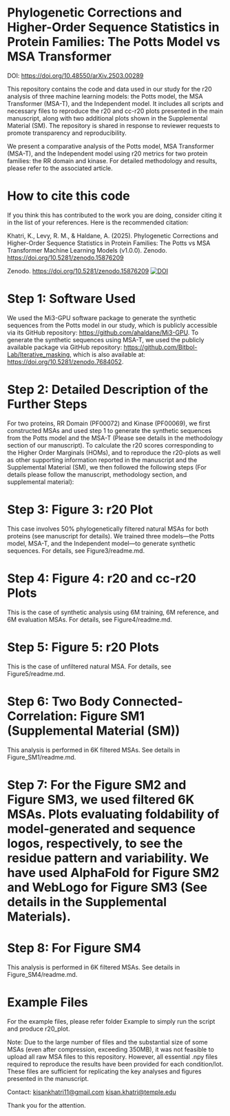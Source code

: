 # Phylogenetic Corrections and Higher-Order Sequence Statistics in Protein Families: The Potts Model vs MSA Transformer

DOI: https://doi.org/10.48550/arXiv.2503.00289




This repository contains the code and data used in our study for the r20 analysis of three machine learning models: the Potts model, the MSA Transformer (MSA-T), and the Independent model. It includes all scripts and necessary files to reproduce the r20 and cc-r20 plots presented in the main manuscript, along with two additional plots shown in the Supplemental Material (SM). The repository is shared in response to reviewer requests to promote transparency and reproducibility.


We present a comparative analysis of the Potts model, MSA Transformer (MSA-T), and the Independent model using r20 metrics for two protein families: the RR domain and kinase. For detailed methodology and results, please refer to the associated article.

# How to cite this code
If you think this has contributed to the work you are doing, consider citing it in the list of your references. Here is the recommended citation:

Khatri, K., Levy, R. M., & Haldane, A. (2025). Phylogenetic Corrections and Higher-Order Sequence Statistics in Protein Families: The Potts vs MSA Transformer Machine Learning Models (v1.0.0). Zenodo. https://doi.org/10.5281/zenodo.15876209

Zenodo. https://doi.org/10.5281/zenodo.15876209
[![DOI](https://zenodo.org/badge/DOI/10.5281/zenodo.15876209.svg)](https://doi.org/10.5281/zenodo.15876209)

# Step 1: Software Used
We used the Mi3-GPU software package to generate the synthetic sequences from the Potts model in our study, which is publicly accessible via its GitHub repository: https://github.com/ahaldane/Mi3-GPU. To generate the synthetic sequences using MSA-T, we used the publicly available package via GitHub repository: https://github.com/Bitbol-Lab/Iterative_masking, which is also available at: https://doi.org/10.5281/zenodo.7684052.

# Step 2: Detailed Description of the Further Steps
For two proteins, RR Domain (PF00072) and Kinase (PF00069), we first constructed MSAs and used step 1 to generate the synthetic sequences from the Potts model and the MSA-T (Please see details in the methodology section of our manuscript). To calculate the r20 scores corresponding to the Higher Order Marginals (HOMs), and to reproduce the r20-plots as well as other supporting information reported in the manuscript and the Supplemental Material (SM), we then followed the following steps (For details please follow the manuscript, methodology section, and supplemental material):


# Step 3: Figure 3: r20 Plot
This case involves 50% phylogenetically filtered natural MSAs for both proteins (see manuscript for details). We trained three models—the Potts model, MSA-T, and the Independent model—to generate synthetic sequences. For details, see Figure3/readme.md.
# Step 4: Figure 4: r20 and cc-r20 Plots
This is the case of synthetic analysis using 6M training, 6M reference, and 6M evaluation MSAs. For details, see Figure4/readme.md.

# Step 5: Figure 5: r20 Plots
This is the case of unfiltered natural MSA. For details, see Figure5/readme.md.

# Step 6: Two Body Connected-Correlation: Figure SM1 (Supplemental Material (SM))
This analysis is performed in 6K filtered MSAs. See details in Figure_SM1/readme.md.

# Step 7: For the Figure SM2 and Figure SM3, we used filtered 6K MSAs. Plots evaluating foldability of model-generated and sequence logos, respectively, to see the residue pattern and variability. We have used AlphaFold for Figure SM2 and WebLogo for Figure SM3  (See details in the Supplemental Materials).

# Step 8: For Figure SM4
This analysis is performed in 6K filtered MSAs. See details in Figure_SM4/readme.md.

# Example Files

For the example files, please refer folder Example to simply run the script and produce r20_plot.

Note: Due to the large number of files and the substantial size of some MSAs (even after compression, exceeding 350MB), it was not feasible to upload all raw MSA files to this repository. However, all essential .npy files required to reproduce the results have been provided for each condition/lot. These files are sufficient for replicating the key analyses and figures presented in the manuscript.

Contact: kisankhatri11@gmail.com
         kisan.khatri@temple.edu

Thank you for the attention.


